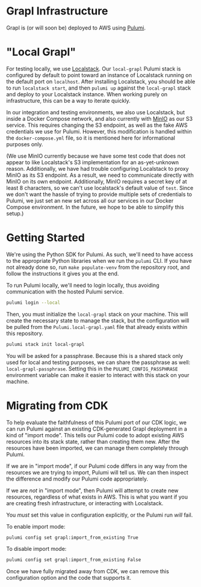 Grapl Infrastructure
====================

Grapl is (or will soon be) deployed to AWS using [Pulumi][pulumi].

# "Local Grapl"
For testing locally, we use [Localstack][ls]. Our `local-grapl` Pulumi
stack is configured by default to point toward an instance of
Localstack running on the default port on `localhost`. After
installing Localstack, you should be able to run `localstack start`,
and then `pulumi up` against the `local-grapl` stack and deploy to
your Localstack instance. When working purely on infrastructure, this
can be a way to iterate quickly.

In our integration and testing environments, we also use Localstack,
but inside a Docker Compose network, and also currently with
[MinIO][minio] as our S3 service. This requires changing the S3
endpoint, as well as the fake AWS credentials we use for
Pulumi. However, this modification is handled within the
`docker-compose.yml` file, so it is mentioned here for informational
purposes only.

(We use MinIO currently because we have some test code that does not
appear to like Localstack's S3 implementation for an as-yet-unknown
reason. Additionally, we have had trouble configuring Localstack to
proxy MinIO as its S3 endpoint. As a result, we need to communicate
directly with MinIO on its own endpoint. Additionally, MinIO requires
a secret key of at least 8 characters, so we can't use localstack's
default value of `test`. Since we don't want the hassle of trying to
provide multiple sets of credentials to Pulumi, we just set an new set
across all our services in our Docker Compose environment. In the
future, we hope to be able to simplify this setup.)

# Getting Started

We're using the Python SDK for Pulumi. As such, we'll need to have
access to the appropriate Python libraries when we run the `pulumi`
CLI. If you have not already done so, run `make populate-venv` from
the repository root, and follow the instructions it gives you at the
end.

To run Pulumi locally, we'll need to login locally, thus avoiding
communication with the hosted Pulumi service.

```sh
pulumi login --local
```

Then, you must initialize the `local-grapl` stack on your
machine. This will create the necessary state to manage the stack, but
the configuration will be pulled from the `Pulumi.local-grapl.yaml`
file that already exists within this repository.

```sh
pulumi stack init local-grapl
```

You will be asked for a passphrase. Because this is a shared stack
only used for local and testing purposes, we can share the passphrase
as well: `local-grapl-passphrase`. Setting this in the
`PULUMI_CONFIG_PASSPHRASE` environment variable can make it easier to
interact with this stack on your machine.

# Migrating from CDK

To help evaluate the faithfulness of this Pulumi port of our CDK
logic, we can run Pulumi against an existing CDK-generated Grapl
deployment in a kind of "import mode". This tells our Pulumi code to
adopt existing AWS resources into its stack state, rather than
creating them new. After the resources have been imported, we can
manage them completely through Pulumi.

If we are in "import mode", if our Pulumi code differs in any way from
the resources we are trying to import, Pulumi will tell us. We can
then inspect the difference and modify our Pulumi code appropriately.

If we are *not* in "import mode", then Pulumi will attempt to create
new resources, regardless of what exists in AWS. This is what you want
if you are creating fresh infrastructure, or interacting with
Localstack.

You *must* set this value in configuration explicitly, or the Pulumi
run *will* fail.

To enable import mode:
```sh
pulumi config set grapl:import_from_existing True
```

To disable import mode:
```sh
pulumi config set grapl:import_from_existing False
```

Once we have fully migrated away from CDK, we can remove this
configuration option and the code that supports it.


[pulumi]: https://pulumi.com
[ls]: https://localstack.cloud/
[minio]: https://min.io
